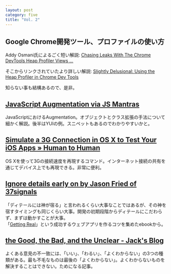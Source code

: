 ```yaml
---
layout: post
category: five
title: "Vol. 2"
---
```



## Google Chrome開発ツール、プロファイルの使い方

Addy Osmani氏によるごく短い解説: [Chasing Leaks With The Chrome DevTools Heap Profiler Views …](https://plus.google.com/u/0/115133653231679625609/posts/D3296iL3ZRE)

そこからリンクされていたより詳しい解説: [Slightly Delusional: Using the Heap Profiler in Chrome Dev Tools](http://reinpk.blogspot.co.uk/2012/03/using-heap-profiler-in-chrome-dev-tools.html)

知らない事も結構あるので、是非。

## [JavaScript Augmentation via JS Mantras](http://jsmantras.com/blog/JavaScript-Augmentation)

JavaScriptにおけるAugmentation。オブジェクトとクラス拡張の手法について細かく解説。後半はYUIの例。スニペットもあるのでわかりやすいかと。

## [Simulate a 3G Connection in OS X to Test Your iOS Apps » Human to Human](http://notes.vacantcanvas.com/development/simulate-a-3g-connection-in-os-x-to-test-your-ios-apps/)

OS Xを使って3Gの接続速度を再現するコマンド。インターネット接続の共有を通じてデバイス上でも再現できる。非常に便利。

## [Ignore details early on by Jason Fried of 37signals](http://37signals.com/svn/posts/3387-ignore-details-early-on)

「ディテールには神が宿る」と言われるくらい大事なことではあるが、その神を宿すタイミングも同じくらい大事。開発の初期段階からディテールにこだわらず、まずは動かすことが大事。  
「[Getting Real](http://gettingreal.37signals.com/)」という成功するウェブアプリを作るコツを集めたebookから。

## [the Good, the Bad, and the Unclear - Jack's Blog](http://jackdempsey.me/the-good-the-bad-and-the-unclear)

よくある意見の不一致には、「いい」、「わるい」、「よくわからない」の3つの種類がある。最も不毛なものは最後の「よくわからない」。よくわからないものを解決することはできない。ためになる記事。